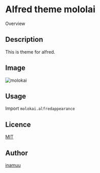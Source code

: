 Alfred theme mololai
====

Overview

## Description
This is theme for alfred.

## Image

![molokai](https://user-images.githubusercontent.com/8310973/45254616-3b976f00-b3b6-11e8-891e-8a60fc1e98cc.png)

## Usage
Import `molokai.alfredappearance`

## Licence

[MIT](https://github.com/tcnksm/tool/blob/master/LICENCE)

## Author

[inamuu](https://github.com/inamuu)

